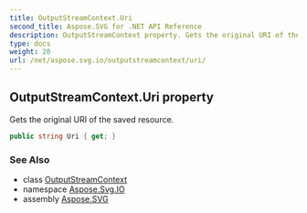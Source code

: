 ```yaml
---
title: OutputStreamContext.Uri
second_title: Aspose.SVG for .NET API Reference
description: OutputStreamContext property. Gets the original URI of the saved resource
type: docs
weight: 20
url: /net/aspose.svg.io/outputstreamcontext/uri/
---
```

## OutputStreamContext.Uri property

Gets the original URI of the saved resource.

```csharp
public string Uri { get; }
```

### See Also

* class [OutputStreamContext](../)
* namespace [Aspose.Svg.IO](../../outputstreamcontext/)
* assembly [Aspose.SVG](../../../)

